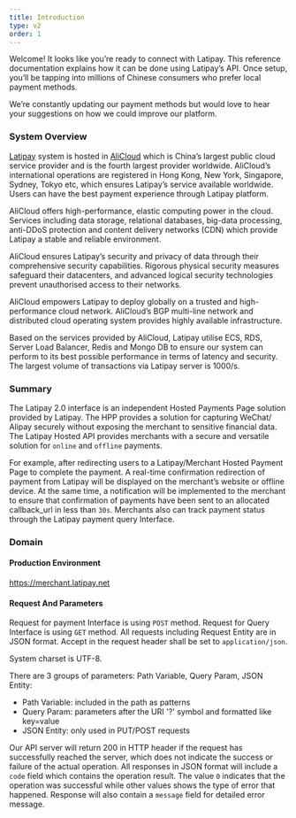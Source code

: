 ```yaml
---
title: Introduction
type: v2
order: 1
---
```


Welcome! It looks like you’re ready to connect with Latipay. This reference documentation explains how it can be done using Latipay’s API. Once setup, you’ll be tapping into millions of Chinese consumers who prefer local payment methods.

We’re constantly updating our payment methods but would love to hear your suggestions on how we could improve our platform.

### System Overview

<a href="https://www.latipay.net">Latipay</a> system is hosted in <a href="https://www.alibabacloud.com">AliCloud</a> which is China’s largest public cloud service provider and is the fourth largest provider worldwide. AliCloud’s international operations are registered in Hong Kong, New York, Singapore, Sydney, Tokyo etc, which ensures Latipay’s service available worldwide. Users can have the best payment experience through Latipay platform.

AliCloud offers high-performance, elastic computing power in the cloud. Services including data storage, relational databases, big-data processing, anti-DDoS protection and content delivery networks (CDN) which provide Latipay a stable and reliable environment.

AliCloud ensures Latipay’s security and privacy of data through their comprehensive security capabilities. Rigorous physical security measures safeguard their datacenters, and advanced logical security technologies prevent unauthorised access to their networks.

AliCloud empowers Latipay to deploy globally on a trusted and high-performance cloud network. AliCloud’s BGP multi-line network and distributed cloud operating system provides highly available infrastructure.

Based on the services provided by AliCloud, Latipay utilise ECS, RDS, Server Load Balancer, Redis and Mongo DB to ensure our system can perform to its best possible performance in terms of latency and security. The largest volume of transactions via Latipay server is 1000/s.

### Summary

The Latipay 2.0 interface is an independent Hosted Payments Page solution provided by Latipay. The HPP provides a solution for capturing WeChat/ Alipay securely without exposing the merchant to sensitive financial data. The Latipay Hosted API provides merchants with a secure and versatile solution for `online` and `offline` payments.

For example, after redirecting users to a Latipay/Merchant Hosted Payment Page to complete the payment. A real-time confirmation redirection of payment from Latipay will be displayed on the merchant’s website or offline device. At the same time, a notification will be implemented to the merchant to ensure that confirmation of payments have been sent to an allocated callback_url in less than `30s`. Merchants also can track payment status through the Latipay payment query Interface.

### Domain

#### Production Environment
https://merchant.latipay.net

#### Request And Parameters
Request for payment Interface is using `POST` method. Request for Query Interface is using `GET` method. All requests including Request Entity are in JSON format. Accept in the request header shall be set to `application/json`.

System charset is UTF-8.

There are 3 groups of parameters: Path Variable, Query Param, JSON Entity:

* Path Variable: included in the path as patterns
* Query Param: parameters after the URI '?' symbol and formatted like key=value
* JSON Entity: only used in PUT/POST requests

Our API server will return 200 in HTTP header if the request has successfully reached the server, which does not indicate the success or failure of the actual operation. All responses in JSON format will include a `code` field which contains the operation result. The value `0` indicates that the operation was successful while other values shows the type of error that happened. Response will also contain a `message` field for detailed error message.
